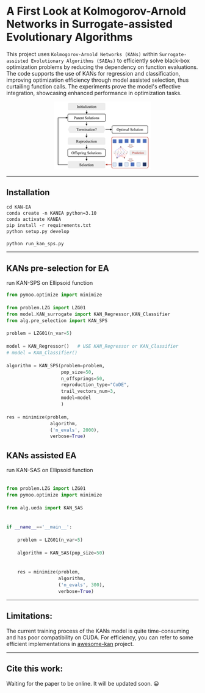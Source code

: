 # A First Look at Kolmogorov-Arnold Networks in Surrogate-assisted Evolutionary Algorithms



This project uses `Kolmogorov-Arnold Networks (KANs)` within `Surrogate-assisted Evolutionary Algorithms (SAEAs)` to efficiently solve black-box optimization problems by reducing the dependency on function evaluations. The code supports the use of KANs for regression and classification, improving optimization efficiency through model assisted selection, thus curtailing function calls. The experiments prove the model's effective integration, showcasing enhanced performance in optimization tasks.
<p align="center">
  <img src="./fig/framework.png" width="50%">
</p>

---

## Installation

```
cd KAN-EA
conda create -n KANEA python=3.10
conda activate KANEA
pip install -r requirements.txt
python setup.py develop

python run_kan_sps.py
```



---

## KANs pre-selection for EA
run KAN-SPS on Ellipsoid function
```python
from pymoo.optimize import minimize

from problem.LZG import LZG01
from model.KAN_surrogate import KAN_Regressor,KAN_Classifier
from alg.pre_selection import KAN_SPS

problem = LZG01(n_var=5)

model = KAN_Regressor()   # USE KAN_Regressor or KAN_Classifier
# model = KAN_Classifier()  
    
algorithm = KAN_SPS(problem=problem, 
                    pop_size=50, 
                    n_offsprings=50, 
                    reproduction_type="CoDE", 
                    trail_vectors_num=3,
                    model=model
                    )

res = minimize(problem,
                algorithm,
                ('n_evals', 2000),
                verbose=True)

```

## KANs assisted EA

run KAN-SAS on Ellipsoid function
```python

from problem.LZG import LZG01
from pymoo.optimize import minimize

from alg.ueda import KAN_SAS


if __name__=='__main__':

    problem = LZG01(n_var=5)

    algorithm = KAN_SAS(pop_size=50)


    res = minimize(problem,
                   algorithm,
                   ('n_evals', 300),
                   verbose=True)
```


---

## Limitations:

The current training process of the KANs model is quite time-consuming and has poor compatibility on CUDA. For efficiency, you can refer to some efficient implementations in [awesome-kan](https://github.com/mintisan/awesome-kan) project.

---
## Cite this work:
Waiting for the paper to be online. It will be updated soon. 😀

```

```

